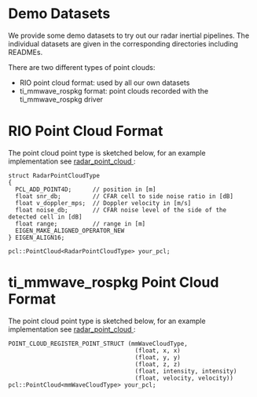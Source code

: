 # Demo Datasets

We provide some demo datasets to try out our radar inertial pipelines. 
The individual datasets are given in the corresponding directories including READMEs.

There are two different types of point clouds:
- RIO point cloud format: used by all our own datasets
- ti_mmwave_rospkg format: point clouds recorded with the ti_mmwave_rospkg driver

# RIO Point Cloud Format
The point cloud point type is sketched below, for an example implementation see [radar_point_cloud
](https://github.com/christopherdoer/reve/blob/master/radar_ego_velocity_estimator/src/radar_point_cloud.cpp):

~~~
struct RadarPointCloudType
{
  PCL_ADD_POINT4D;      // position in [m]
  float snr_db;         // CFAR cell to side noise ratio in [dB]
  float v_doppler_mps;  // Doppler velocity in [m/s]
  float noise_db;       // CFAR noise level of the side of the detected cell in [dB]
  float range;          // range in [m]
  EIGEN_MAKE_ALIGNED_OPERATOR_NEW
} EIGEN_ALIGN16;
                                  
pcl::PointCloud<RadarPointCloudType> your_pcl;
~~~

# ti_mmwave_rospkg Point Cloud Format
The point cloud point type is sketched below, for an example implementation see [radar_point_cloud
](https://github.com/christopherdoer/reve/blob/master/radar_ego_velocity_estimator/src/radar_point_cloud.cpp):

~~~
POINT_CLOUD_REGISTER_POINT_STRUCT (mmWaveCloudType,
                                    (float, x, x)
                                    (float, y, y)
                                    (float, z, z)
                                    (float, intensity, intensity)
                                    (float, velocity, velocity))
pcl::PointCloud<mmWaveCloudType> your_pcl;
~~~
